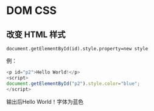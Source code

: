 # DOM CSS
## **改变 HTML 样式**

```
document.getElementById(id).style.property=new style
```			
例：

```javascript
<p id="p2">Hello World!</p>
<script>
document.getElementById("p2").style.color="blue";
</script>
```			
输出后Hello World！字体为蓝色
